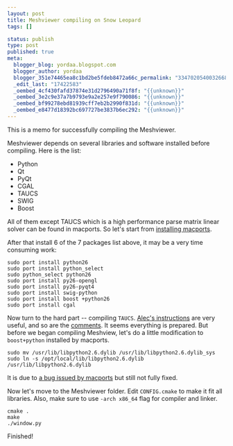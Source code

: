 ```yaml
--- 
layout: post
title: Meshviewer compiling on Snow Leopard
tags: []

status: publish
type: post
published: true
meta: 
  blogger_blog: yordaa.blogspot.com
  blogger_author: yordaa
  blogger_351e74465ea8c1bd2be5fdeb8472a66c_permalink: "3347020540032668719"
  _edit_last: "17422583"
  _oembed_4cf430fafd37874e31d2796490a71f8f: "{{unknown}}"
  _oembed_3e2c9e37a7b9793e9a2e257e9f790086: "{{unknown}}"
  _oembed_bf99278ebd81939cff7eb2b2990f831d: "{{unknown}}"
  _oembed_e8477d18392bc697727be3837b6ec292: "{{unknown}}"
---
```

This is a memo for successfully compiling the Meshviewer.

Meshviewer depends on several libraries and software installed before compiling. Here is the list:

- Python
- Qt
- PyQt
- CGAL
- TAUCS
- SWIG
- Boost

All of them except TAUCS which is a high performance parse matrix linear solver can be found in macports. So let's start from [installing macports](http://www.macports.org/install.php).

After that install 6 of the 7 packages list above, it may be a very time consuming work:

    sudo port install python26
    sudo port install python_select
    sudo python_select python26
    sudo port install py26-opengl
    sudo port install py26-pyqt4
    sudo port install swig-python
    sudo port install boost +python26
    sudo port install cgal

Now turn to the hard part -- compiling `TAUCS`. [Alec's instructions](http://www.alecjacobson.com/weblog/?p=1183) are very useful, and so are the [comments](http://www.alecjacobson.com/weblog/?p=1191). It seems everything is prepared. But before we began compiling Meshview, let's do a little modification to `boost+python` installed by macports.

    sudo mv /usr/lib/libpython2.6.dylib /usr/lib/libpython2.6.dylib_sys
    sudo ln -s /opt/local/lib/libpython2.6.dylib /usr/lib/libpython2.6.dylib

It is due to [a bug issued by macports](https://trac.macports.org/ticket/21444) but still not fully fixed.

Now let's move to the Meshviewer folder. Edit `CONFIG.cmake` to make it fit all libraries. Also, make sure to use `-arch x86_64` flag for compiler and linker.

    cmake .
    make
    ./window.py

Finished!
